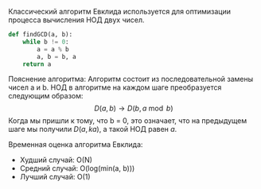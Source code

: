 Классический алгоритм Евклида используется для оптимизации процесса вычисления НОД двух чисел.

```python
def findGCD(a, b):
	while b != 0:
		a = a % b
		a, b = b, a
	return a
```
Пояснение алгоритма:
Алгоритм состоит из последовательной замены чисел a и b. НОД в алгоритме на каждом шаге преобразуется следующим образом:
$$
D(a,b)\rightarrow D(b, a \bmod b)
$$
Когда мы пришли к тому, что b = 0, это означает, что на предыдущем шаге мы получили $D(a, ka)$, а такой НОД равен $a$.

Временная оценка алгоритма Евклида:
- Худший случай: O(N)
- Средний случай: O(log(min(a, b)))
- Лучший случай: O(1)